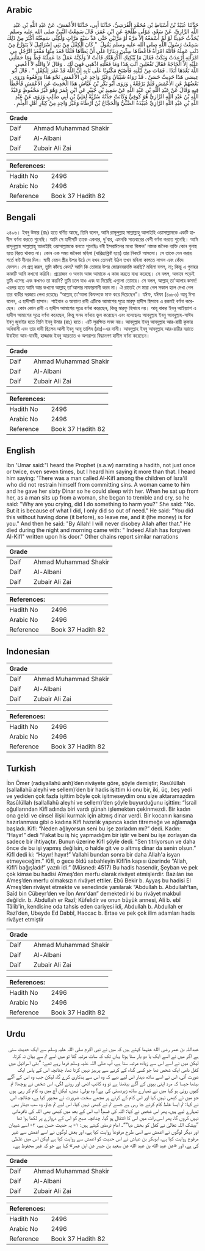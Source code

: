 ## Arabic


<div dir="rtl" lang="ar" style={{fontSize:'larger',backgroundColor:'#f8f9fa',padding:20}}>
حَدَّثَنَا عُبَيْدُ بْنُ أَسْبَاطِ بْنِ مُحَمَّدٍ الْقُرَشِيُّ، حَدَّثَنَا أَبِي، حَدَّثَنَا الأَعْمَشُ، عَنْ عَبْدِ اللَّهِ بْنِ عَبْدِ اللَّهِ الرَّازِيِّ، عَنْ سَعْدٍ، مَوْلَى طَلْحَةَ عَنِ ابْنِ عُمَرَ، قَالَ سَمِعْتُ النَّبِيَّ صلى الله عليه وسلم يُحَدِّثُ حَدِيثًا لَوْ لَمْ أَسْمَعْهُ إِلاَّ مَرَّةً أَوْ مَرَّتَيْنِ حَتَّى عَدَّ سَبْعَ مَرَّاتٍ وَلَكِنِّي سَمِعْتُهُ أَكْثَرَ مِنْ ذَلِكَ سَمِعْتُ رَسُولَ اللَّهِ صلى الله عليه وسلم يَقُولُ ‏ "‏ كَانَ الْكِفْلُ مِنْ بَنِي إِسْرَائِيلَ لاَ يَتَوَرَّعُ مِنْ ذَنْبٍ عَمِلَهُ فَأَتَتْهُ امْرَأَةٌ فَأَعْطَاهَا سِتِّينَ دِينَارًا عَلَى أَنْ يَطَأَهَا فَلَمَّا قَعَدَ مِنْهَا مَقْعَدَ الرَّجُلِ مِنِ امْرَأَتِهِ أُرْعِدَتْ وَبَكَتْ فَقَالَ مَا يُبْكِيكِ أَأَكْرَهْتُكِ قَالَتْ لاَ وَلَكِنَّهُ عَمَلٌ مَا عَمِلْتُهُ قَطُّ وَمَا حَمَلَنِي عَلَيْهِ إِلاَّ الْحَاجَةُ فَقَالَ تَفْعَلِينَ أَنْتِ هَذَا وَمَا فَعَلْتِهِ اذْهَبِي فَهِيَ لَكِ ‏.‏ وَقَالَ لاَ وَاللَّهِ لاَ أَعْصِي اللَّهَ بَعْدَهَا أَبَدًا ‏.‏ فَمَاتَ مِنْ لَيْلَتِهِ فَأَصْبَحَ مَكْتُوبًا عَلَى بَابِهِ إِنَّ اللَّهَ قَدْ غَفَرَ لِلْكِفْلِ ‏"‏ ‏.‏ قَالَ أَبُو عِيسَى هَذَا حَدِيثٌ حَسَنٌ ‏.‏ قَدْ رَوَاهُ شَيْبَانُ وَغَيْرُ وَاحِدٍ عَنِ الأَعْمَشِ نَحْوَ هَذَا وَرَفَعُوهُ وَرَوَى بَعْضُهُمْ عَنِ الأَعْمَشِ فَلَمْ يَرْفَعْهُ ‏.‏ وَرَوَى أَبُو بَكْرِ بْنُ عَيَّاشٍ هَذَا الْحَدِيثَ عَنِ الأَعْمَشِ فَأَخْطَأَ فِيهِ وَقَالَ عَنْ عَبْدِ اللَّهِ بْنِ عَبْدِ اللَّهِ عَنْ سَعِيدِ بْنِ جُبَيْرٍ عَنِ ابْنِ عُمَرَ وَهُوَ غَيْرُ مَحْفُوظٍ وَعَبْدُ اللَّهِ بْنُ عَبْدِ اللَّهِ الرَّازِيُّ هُوَ كُوفِيٌّ وَكَانَتْ جَدَّتُهُ سُرِّيَّةً لِعَلِيِّ بْنِ أَبِي طَالِبٍ وَرَوَى عَنْ عَبْدِ اللَّهِ بْنِ عَبْدِ اللَّهِ الرَّازِيِّ عُبَيْدَةُ الضَّبِّيُّ وَالْحَجَّاجُ بْنُ أَرْطَاةَ وَغَيْرُ وَاحِدٍ مِنْ كِبَارِ أَهْلِ الْعِلْمِ ‏.‏
</div>
<div style={{backgroundColor:'#f8f9fa',padding:20, marginBottom: 10}}><table> <thead> <tr> <th>Grade</th> <th></th> </tr> </thead> <tbody> <tr><td>Daif</td><td>Ahmad Muhammad Shakir</td></tr><tr><td>Daif</td><td>Al-Albani</td></tr><tr><td>Daif</td><td>Zubair Ali Zai</td></tr></tbody></table><table> <thead> <tr> <th>References:</th> <th></th> </tr> </thead> <tbody><tr><td>Hadith No</td><td>2496</td></tr><tr><td>Arabic No</td><td>2496</td></tr><tr><td>Reference</td><td>Book 37 Hadith 82</td></tr></tbody></table></div>

## Bengali


<div dir="ltr" lang="bn" style={{fontSize:'larger',backgroundColor:'#f8f9fa',padding:20}}>
২৪৯৬। ইবনু উমার (রাঃ) হতে বর্ণিত আছে, তিনি বলেন, আমি রাসূলুল্লাহ সাল্লাল্লাহু আলাইহি ওয়াসাল্লামকে একটি হাদীস বর্ণনা করতে শুনেছি। আমি সে হাদীসটি তাকে একবার, দু’বার, এমনকি সাতবারের বেশী বর্ণনা করতে শুনেছি। আমি রাসূলুল্লাহ সাল্লাল্লাহু আলাইহি ওয়াসাল্লামকে বলতে শুনেছিঃ বনী ইসরাঈলের মধ্যে কিফল' নামক জনৈক ব্যক্তি কোন গুনাহ হতে বিরত থাকত না। কোন এক সময় জনৈকা মহিলা (দারিদ্র্যক্লিষ্ট হয়ে) তার নিকটে আসলো। সে তাকে যেন করার শর্তে ষাট দীনার দিল। স্বামী যেমন স্ত্রীর উপর উঠে সে যখন তেমনই উঠল তখন মহিলা কাপতে লাগল এবং কেঁদে ফেলল। সে প্রশ্ন করল, তুমি কাঁদছ কেন? আমি কি তোমার উপর জোরযবরদস্তি করছি? মহিলা বলল, না; কিন্তু এ গুনাহর কাজটি আমি কখনো করিনি। প্রয়োজন ও অভাব আজ আমাকে এ কাজ করতে বাধ্য করেছে। সে বলল, অভাবে পড়েই তুমি এসেছ এবং কখনও তা করনি? তুমি চলে যাও এবং যা দিয়েছি এগুলো তোমার। সে বলল, আল্লাহ্ তা'আলার কসম! এরপর হতে আমি আর কখনো আল্লাহ্ তা'আলার নাফারমানী করব না। ঐ রাতেই সে মারা গেল সকাল হলে দেখা গেল তার বাড়ীর দরজায় লেখা রয়েছেঃ “আল্লাহ্ তা'আলা কিফলকে মাফ করে দিয়েছেন”। যঈফ, যঈফা (৪০৮৩) আবূ ঈসা বলেন, এ হাদীসটি হাসান। শাইবান ও অন্যান্য রাবী এটিকে আমাশের সূত্রে মারফু হাদীস হিসাবে এ রকমই বর্ণনা করেছেন। কোন কোন রাবী এ হাদীস আমাশের সূত্রে বর্ণনা করেছেন, কিন্তু মারফু হিসাবে নয়। আবূ বাকর ইবনু আইয়্যাশ এ হাদীস আমাশের সূত্রে বর্ণনা করেছেন, কিন্তু সনদ বর্ণনায় ভুল করেছেন এবং বলেছেনঃ আবদুল্লাহ ইবনু আবদুল্লাহ-সাঈদ ইবনু জুবাইর হতে তিনি ইবনু উমার (রাঃ) হতে। এটি সুরক্ষিত সনদ নয়। আবদুল্লাহ ইবনু আবদুল্লাহ আর-রায়ী কূফার অধিবাসী এবং তার দাদী ছিলেন আলী ইবনু আবূ তালিব (রাঃ)-এর দাসী। আবদুল্লাহ ইবনু আবদুল্লাহ আর-রায়ীর বরাতে উবাইদা আয-যাববী, হাজ্জাজ ইবনু আরতাত ও অপরাপর বিদ্ধানগণ হাদীস বর্ণনা করেছেন।
</div>
<div style={{backgroundColor:'#f8f9fa',padding:20, marginBottom: 10}}><table> <thead> <tr> <th>Grade</th> <th></th> </tr> </thead> <tbody> <tr><td>Daif</td><td>Ahmad Muhammad Shakir</td></tr><tr><td>Daif</td><td>Al-Albani</td></tr><tr><td>Daif</td><td>Zubair Ali Zai</td></tr></tbody></table><table> <thead> <tr> <th>References:</th> <th></th> </tr> </thead> <tbody><tr><td>Hadith No</td><td>2496</td></tr><tr><td>Arabic No</td><td>2496</td></tr><tr><td>Reference</td><td>Book 37 Hadith 82</td></tr></tbody></table></div>

## English


<div dir="ltr" lang="en" style={{fontSize:'larger',backgroundColor:'#f8f9fa',padding:20}}>
Ibn 'Umar said:"I heard the Prophet (s.a.w) narrating a hadith, not just once or twice, even seven times, but I heard him saying it more than that. I heard him saying: 'There was a man called Al-Kifl among the children of Isra'il who did not restrain himself from committing sins. A woman came to him and he gave her sixty Dinar so he could sleep with her. When he sat up from her, as a man sits up from a woman, she began to tremble and cry, so he said: "Why are you crying, did I do something to harm you?" She said: "No. But it is because of what I did, I only did so out of need." He said: "You did this without having done (it before), so leave me, and it (the money) is for you." And then he said: "By Allah! I will never disobey Allah after that." He died during the night and morning came with: " Indeed Allah has forgiven Al-Kifl" written upon his door." Other chains report similar narrations
</div>
<div style={{backgroundColor:'#f8f9fa',padding:20, marginBottom: 10}}><table> <thead> <tr> <th>Grade</th> <th></th> </tr> </thead> <tbody> <tr><td>Daif</td><td>Ahmad Muhammad Shakir</td></tr><tr><td>Daif</td><td>Al-Albani</td></tr><tr><td>Daif</td><td>Zubair Ali Zai</td></tr></tbody></table><table> <thead> <tr> <th>References:</th> <th></th> </tr> </thead> <tbody><tr><td>Hadith No</td><td>2496</td></tr><tr><td>Arabic No</td><td>2496</td></tr><tr><td>Reference</td><td>Book 37 Hadith 82</td></tr></tbody></table></div>

## Indonesian


<div dir="ltr" lang="id" style={{fontSize:'larger',backgroundColor:'#f8f9fa',padding:20}}>

</div>
<div style={{backgroundColor:'#f8f9fa',padding:20, marginBottom: 10}}><table> <thead> <tr> <th>Grade</th> <th></th> </tr> </thead> <tbody> <tr><td>Daif</td><td>Ahmad Muhammad Shakir</td></tr><tr><td>Daif</td><td>Al-Albani</td></tr><tr><td>Daif</td><td>Zubair Ali Zai</td></tr></tbody></table><table> <thead> <tr> <th>References:</th> <th></th> </tr> </thead> <tbody><tr><td>Hadith No</td><td>2496</td></tr><tr><td>Arabic No</td><td>2496</td></tr><tr><td>Reference</td><td>Book 37 Hadith 82</td></tr></tbody></table></div>

## Turkish


<div dir="ltr" lang="tr" style={{fontSize:'larger',backgroundColor:'#f8f9fa',padding:20}}>
İbn Ömer (radıyallahü anh)’den rivâyete göre, şöyle demiştir; Rasûlüllah (sallallahü aleyhi ve sellem)’den bir hadis işittim ki onu bir, iki, üç, beş yedi ve yediden çok fazla işittim böyle çok işitmeseydim onu size aktaramazdım Rasûlüllah (sallallahü aleyhi ve sellem)’den şöyle buyurduğunu işittim: “İsrail oğuIlarından Kifl adında biri vardı günah işlemekten çekinmezdi. Bir kadın ona geldi ve cinsel ilişki kurmak için altmış dinar verdi. Bir kocanın karısına hazırlanması gibi o kadına Kifl hazırlık yapınca kadın titremeğe ve ağlamağa başladı. Kifl: “Neden ağlıyorsun seni bu işe zorladım mı?” dedi. Kadın: “Hayır!” dedi “Fakat bu iş hiç yapmadığım bir iştir ve beni bu işe zorlayan da sadece bir ihtiyaçtır. Bunun üzerine Kifl şöyle dedi: “Sen titriyorsun ve daha önce de bu işi yapmış değilsin, o halde git ve o altmış dinar da senin olsun.” Kifl dedi ki: “Hayır! hayır!” Vallahi bundan sonra bir daha Allah'a isyan etmeyeceğim.” Kifl, o gece öldü sabahleyin Kifl’in kapısı üzerinde “Allah, Kifl'i bağışladı!” yazılı idi.” (Müsned: 4517) Bu hadis hasendir, Şeyban ve pek çok kimse bu hadisi A’meş’den merfu olarak rivâyet etmişlerdir. Bazıları ise A’meş’den merfu olmaksızın rivâyet ettiler. Ebû Bekir b. Ayyaş bu hadisi El A’meş’den rivâyet etmekte ve senedinde yanılarak “Abdullah b. Abdullah’tan, Saîd bin Cübeyr’den ve İbn Amr’dan” demektedir ki bu rivâyet makbul değildir. b. Abdullah er Razî; Küfelidir ve onun büyük annesi, Ali b. ebî Tâlib'in, kendisine oda tahsis eden cariyesi idi, Abdullah b. Abdullah er Razî’den, Ubeyde Ed Dabbî, Haccac b. Ertae ve pek çok ilim adamları hadis rivâyet etmiştir
</div>
<div style={{backgroundColor:'#f8f9fa',padding:20, marginBottom: 10}}><table> <thead> <tr> <th>Grade</th> <th></th> </tr> </thead> <tbody> <tr><td>Daif</td><td>Ahmad Muhammad Shakir</td></tr><tr><td>Daif</td><td>Al-Albani</td></tr><tr><td>Daif</td><td>Zubair Ali Zai</td></tr></tbody></table><table> <thead> <tr> <th>References:</th> <th></th> </tr> </thead> <tbody><tr><td>Hadith No</td><td>2496</td></tr><tr><td>Arabic No</td><td>2496</td></tr><tr><td>Reference</td><td>Book 37 Hadith 82</td></tr></tbody></table></div>

## Urdu


<div dir="rtl" lang="ur" style={{fontSize:'larger',backgroundColor:'#f8f9fa',padding:20}}>
عبداللہ بن عمر رضی الله عنہما کہتے ہیں کہ میں نے نبی اکرم صلی اللہ علیہ وسلم سے ایک حدیث سنی ہے اگر میں نے اسے ایک یا دو بار سنا ہوتا یہاں تک کہ سات مرتبہ گنا تو میں اسے تم سے بیان نہ کرتا، لیکن میں نے اسے اس سے زیادہ مرتبہ سنا ہے، آپ صلی اللہ علیہ وسلم فرما رہے تھے: ”بنی اسرائیل میں کفل نامی ایک شخص تھا جو کسی گناہ کے کرنے سے پرہیز نہیں کرتا تھا، چنانچہ اس کے پاس ایک عورت آئی، اس نے اسے ساٹھ دینار اس لیے دیے کہ وہ اس سے بدکاری کرے گا، لیکن جب وہ اس کے آگے بیٹھا جیسا کہ مرد اپنی بیوی کے آگے بیٹھتا ہے تو وہ کانپ اٹھی اور رونے لگی، اس شخص نے پوچھا: تم کیوں روتی ہو کیا میں نے تمہارے ساتھ زبردستی کی ہے؟ وہ بولی: نہیں، لیکن آج میں وہ کام کر رہی ہوں جو میں نے کبھی نہیں کیا اور اس کام کے کرنے پر مجھے سخت ضرورت نے مجبور کیا ہے، چنانچہ اس نے کہا: تم ایسا غلط کام کرنے جا رہی ہے جسے تم نے کبھی نہیں کیا، اس لیے تم جاؤ، وہ سب دینار بھی تمہارے لیے ہیں، پھر اس شخص نے کہا: اللہ کی قسم! اب اس کے بعد میں کبھی بھی اللہ کی نافرمانی نہیں کروں گا، پھر اسی رات میں اس کا انتقال ہو گیا، چنانچہ صبح کو اس کے دروازے پر لکھا ہوا تھا ”بیشک اللہ تعالیٰ نے کفل کو بخش دیا““۔ امام ترمذی کہتے ہیں: ۱- یہ حدیث حسن ہے، ۲- اسے شیبان اور دیگر لوگوں نے اعمش سے اسی طرح مرفوعاً روایت کیا ہے، اور بعض لوگوں نے اسے اعمش سے غیر مرفوع روایت کیا ہے، ابوبکر بن عیاش نے اس حدیث کو اعمش سے روایت کیا ہے لیکن اس میں غلطی کی ہے، اور «عن عبد الله بن عبد الله عن سعيد بن جبير عن ابن عمر» کہا ہے جو کہ غیر محفوظ ہے۔
</div>
<div style={{backgroundColor:'#f8f9fa',padding:20, marginBottom: 10}}><table> <thead> <tr> <th>Grade</th> <th></th> </tr> </thead> <tbody> <tr><td>Daif</td><td>Ahmad Muhammad Shakir</td></tr><tr><td>Daif</td><td>Al-Albani</td></tr><tr><td>Daif</td><td>Zubair Ali Zai</td></tr></tbody></table><table> <thead> <tr> <th>References:</th> <th></th> </tr> </thead> <tbody><tr><td>Hadith No</td><td>2496</td></tr><tr><td>Arabic No</td><td>2496</td></tr><tr><td>Reference</td><td>Book 37 Hadith 82</td></tr></tbody></table></div>